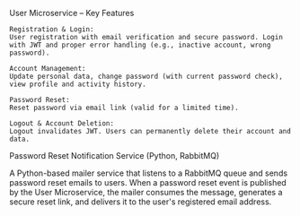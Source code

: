 User Microservice – Key Features

    Registration & Login:
    User registration with email verification and secure password. Login with JWT and proper error handling (e.g., inactive account, wrong password).

    Account Management:
    Update personal data, change password (with current password check), view profile and activity history.

    Password Reset:
    Reset password via email link (valid for a limited time).
    
    Logout & Account Deletion:
    Logout invalidates JWT. Users can permanently delete their account and data.

Password Reset Notification Service (Python, RabbitMQ)

A Python-based mailer service that listens to a RabbitMQ queue and sends password reset emails to users. When a password reset event is published by the User Microservice, the mailer consumes the message, generates a secure reset link, and delivers it to the user's registered email address.
    
